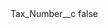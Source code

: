<?xml version="1.0" encoding="UTF-8"?>
<CustomMetadata xmlns="http://soap.sforce.com/2006/04/metadata">
    <label>Tax_Number__c</label>
    <protected>false</protected>
</CustomMetadata>
